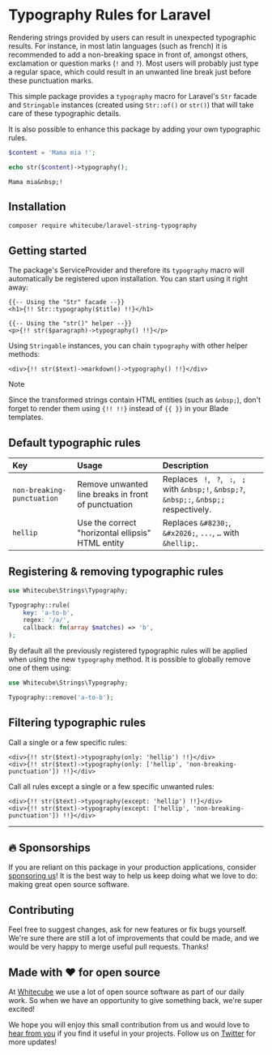 # Typography Rules for Laravel

Rendering strings provided by users can result in unexpected typographic results. For instance, in most latin languages (such as french) it is recommended to add a non-breaking space in front of, amongst others, exclamation or question marks (`!` and `?`). Most users will probably just type a regular space, which could result in an unwanted line break just before these punctuation marks.

This simple package provides a `typography` macro for Laravel's `Str` facade and `Stringable` instances (created using `Str::of()` or `str()`) that will take care of these typographic details.

It is also possible to enhance this package by adding your own typographic rules.

```php
$content = 'Mama mia !';

echo str($content)->typography();
```
```
Mama mia&nbsp;!
```

## Installation

```bash
composer require whitecube/laravel-string-typography
```

## Getting started

The package's ServiceProvider and therefore its `typography` macro will automatically be registered upon installation. You can start using it right away:

```blade
{{-- Using the "Str" facade --}}
<h1>{!! Str::typography($title) !!}</h1>

{{-- Using the "str()" helper --}}
<p>{!! str($paragraph)->typography() !!}</p>
```

Using `Stringable` instances, you can chain `typography` with other helper methods:

```blade
<div>{!! str($text)->markdown()->typography() !!}</div>
```

> [!NOTE]  
> Since the transformed strings contain HTML entities (such as `&nbsp;`), don't forget to render them using `{!! !!}` instead of `{{ }}` in your Blade templates.

## Default typographic rules

| Key                       | Usage                                               | Description                                                                                   |
|:------------------------- |:--------------------------------------------------- |:--------------------------------------------------------------------------------------------- |
| `non-breaking-punctuation` | Remove unwanted line breaks in front of punctuation | Replaces ` !`, ` ?`, ` :`, ` ;` with `&nbsp;!`, `&nbsp;?`, `&nbsp;:`, `&nbsp;;` respectively. |
| `hellip`                  | Use the correct "horizontal ellipsis" HTML entity   | Replaces `&#8230;`, `&#x2026;`, `...`, `…` with `&hellip;`.                                   |

## Registering & removing typographic rules

```php
use Whitecube\Strings\Typography;

Typography::rule(
    key: 'a-to-b',
    regex: '/a/',
    callback: fn(array $matches) => 'b',
);
```

By default all the previously registered typographic rules will be applied when using the new `typography` method. It is possible to globally remove one of them using:

```php
use Whitecube\Strings\Typography;

Typography::remove('a-to-b');
```

## Filtering typographic rules

Call a single or a few specific rules:

```blade
<div>{!! str($text)->typography(only: 'hellip') !!}</div>
<div>{!! str($text)->typography(only: ['hellip', 'non-breaking-punctuation']) !!}</div>
```

Call all rules except a single or a few specific unwanted rules:

```blade
<div>{!! str($text)->typography(except: 'hellip') !!}</div>
<div>{!! str($text)->typography(except: ['hellip', 'non-breaking-punctuation']) !!}</div>
```

---

## 🔥 Sponsorships 

If you are reliant on this package in your production applications, consider [sponsoring us](https://github.com/sponsors/whitecube)! It is the best way to help us keep doing what we love to do: making great open source software.

## Contributing

Feel free to suggest changes, ask for new features or fix bugs yourself. We're sure there are still a lot of improvements that could be made, and we would be very happy to merge useful pull requests. Thanks!

## Made with ❤️ for open source

At [Whitecube](https://www.whitecube.be) we use a lot of open source software as part of our daily work.
So when we have an opportunity to give something back, we're super excited!

We hope you will enjoy this small contribution from us and would love to [hear from you](mailto:hello@whitecube.be) if you find it useful in your projects. Follow us on [Twitter](https://twitter.com/whitecube_be) for more updates!